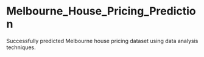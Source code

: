 # Melbourne_House_Pricing_Prediction
Successfully predicted Melbourne house pricing dataset using data analysis techniques.
